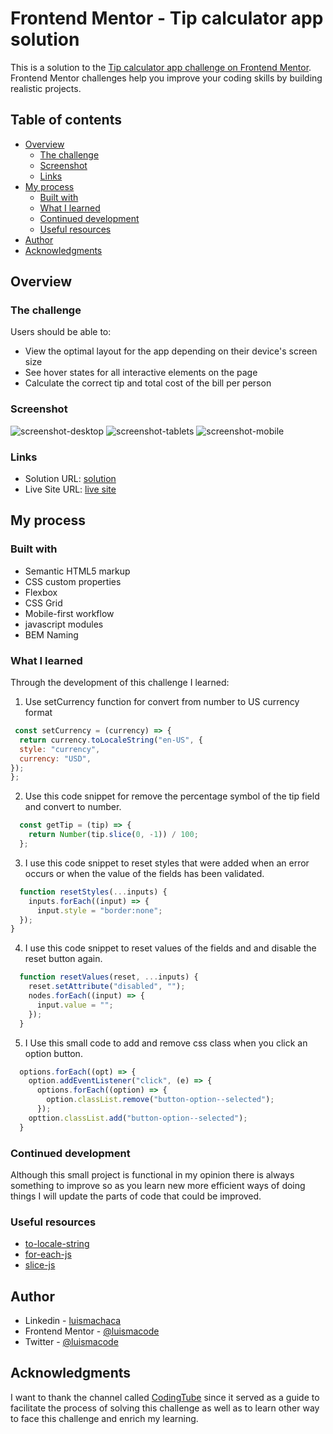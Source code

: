 # Frontend Mentor - Tip calculator app solution

This is a solution to the [Tip calculator app challenge on Frontend Mentor](https://www.frontendmentor.io/challenges/tip-calculator-app-ugJNGbJUX). Frontend Mentor challenges help you improve your coding skills by building realistic projects.

## Table of contents

- [Overview](#overview)
  - [The challenge](#the-challenge)
  - [Screenshot](#screenshot)
  - [Links](#links)
- [My process](#my-process)
  - [Built with](#built-with)
  - [What I learned](#what-i-learned)
  - [Continued development](#continued-development)
  - [Useful resources](#useful-resources)
- [Author](#author)
- [Acknowledgments](#acknowledgments)

## Overview

### The challenge

Users should be able to:

- View the optimal layout for the app depending on their device's screen size
- See hover states for all interactive elements on the page
- Calculate the correct tip and total cost of the bill per person

### Screenshot

![screenshot-desktop](./screenshots/tip-calculator-app-desktop.jpeg)
![screenshot-tablets](./screenshots/tip-calculator-app-tablet.jpeg)
![screenshot-mobile](./screenshots/tip-calculator-app-mobile.jpeg)

### Links

- Solution URL: [solution]()
- Live Site URL: [live site](https://luismacode.github.io/tip-calculator-app-main/)

## My process

### Built with

- Semantic HTML5 markup
- CSS custom properties
- Flexbox
- CSS Grid
- Mobile-first workflow
- javascript modules
- BEM Naming

### What I learned

Through the development of this challenge I learned:

1. Use setCurrency function for convert from number to US currency format

  ```js
   const setCurrency = (currency) => {
    return currency.toLocaleString("en-US", {
    style: "currency",
    currency: "USD",
  });
};
  ```

2. Use this code snippet for remove the percentage symbol of the tip field and convert  to number.

```js
  const getTip = (tip) => {
    return Number(tip.slice(0, -1)) / 100;
  };
```

3. I use this code snippet to reset styles that were added when an error occurs or when the value of the fields has been validated.

```js
  function resetStyles(...inputs) {
    inputs.forEach((input) => {
      input.style = "border:none";
  });
}
```

4. I use this code snippet to reset values of the fields and and disable the reset button again.

```js
  function resetValues(reset, ...inputs) {
    reset.setAttribute("disabled", "");
    nodes.forEach((input) => {
      input.value = "";
    });
  }
```

5. I Use this small code to add and remove css class when you click an option button.

```js
  options.forEach((opt) => {
    option.addEventListener("click", (e) => {
      options.forEach((option) => {
        option.classList.remove("button-option--selected");
      });
    opttion.classList.add("button-option--selected");
  }
```

### Continued development

Although this small project is functional in my opinion there is always something to improve so as you learn new more efficient ways of doing things I will update the parts of code that could be improved.

### Useful resources

- [to-locale-string](https://developer.mozilla.org/en-US/docs/Web/JavaScript/Reference/Global_Objects/Number/toLocaleString)
- [for-each-js](https://developer.mozilla.org/en-US/docs/Web/JavaScript/Reference/Global_Objects/Array/forEach)
- [slice-js](https://developer.mozilla.org/en-US/docs/Web/JavaScript/Reference/Global_Objects/String/slice)

## Author

- Linkedin - [luismachaca](www.linkedin.com/in/luismachaca)
- Frontend Mentor - [@luismacode](https://www.frontendmentor.io/profile/luismacode)
- Twitter - [@luismacode](https://www.twitter.com/luismacode)

## Acknowledgments

I want to thank the channel called [CodingTube](https://www.youtube.com/watch?v=89TcBf7_s8o) since it served as a guide to facilitate the process of solving this challenge as well as to learn other way to face this challenge and enrich my learning.
